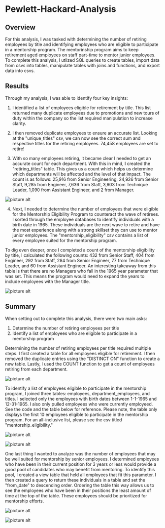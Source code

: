 # Pewlett-Hackard-Analysis

## Overview

For this analysis, I was tasked with determining the number of retiring employees by title and identifying employees who are eligible to participate in a mentorship program. The mentorinship program aims to keep retirement aged employees on staff part-time to mentor junior employees. To complete this analysis, I utlized SQL queries to create tables, import data from csvs into tables, manipulate tables with joins and functions, and export data into csvs.

## Results 
Through my analysis, I was able to identify four key insights:

1. I identified a list of employees eligible for retirement by title. This list returned many duplicate employees due to promotions and new tours of duty within the company so the list required manipulation to increase clarity.

2. I then removed duplicate employees to ensure an accurate list. Looking at the "unique_titles" csv, we can now see the correct sum and respective titles for the retiring employees. 74,458 employees are set to retire! 

3. With so many employees retiring, it became clear I needed to get an accurate count for each department. With this in mind, I created the "retiring_titles" table. This gives us a count which helps us determine which departments will be affected and the level of that impact. The count is as follows: 25,916 from Senior Engineering, 24,926 from Senior Staff, 9,285 from Engineer, 7,636 from Staff, 3,603 from Technique Leader, 1,090 from Assistant Engineer, and 2 from Manager. 

![picture alt](https://github.com/billy-bartlett/Pewlett-Hackard-Analysis/blob/main/Resources/Retirement_employees_table.png)

4. Next, I needed to determine the number of employees that were eligible for the Mentorship Eligibility Program to counteract the wave of retirees. I sorted through the employee databases to identify individuals with a birth date in 1965. These individuals are the next wave to retire and have the most experience along with a strong skillset they can use to mentor junior employees. The "mentorship_eligibility" csv contains a list of every employee suited for the mentorship program.

To dig even deeper, once I completed a count of the mentorship eligibility by title, I calculated the following counts: 432 from Senior Staff, 404 from Engineer, 292 from Staff, 284 from Senior Engineer, 77 from Technique Leader, and 60 from Assistant Engineer. An interesting takeaway from this table is that there are no Managers who fall in the 1965 year parameter that was set. This means the program would need to expand the years to include employees with the Manager title.

![picture alt](https://github.com/billy-bartlett/Pewlett-Hackard-Analysis/blob/main/Resources/Mentorship_employees_count_table.png)

## Summary

When setting out to complete this analysis, there were two main asks:
1. Determine the number of retiring employees per title
2. Identify a list of employees who are eligible to participate in a mentorship program

Determining the number of retiring employees per title required multiple steps. I first created a table for all employees eligible for retirement. I then removed the duplicate entries using the "DISTINCT ON" function to create a new table. Lastly, I used the COUNT function to get a count of employees retiring from each department. 

![picture alt](https://github.com/billy-bartlett/Pewlett-Hackard-Analysis/blob/main/Resources/Retirement_employees_code.png)

To identify a list of employees eligible to participate in the mentorship program, I joined three tables: employees, department_employees, and titles. I selected only the employees with birth dates between 1-1-1965 and 12-31-1965. I also only pulled employees who were currently employeed. See the code and the table below for reference. Please note, the table only displays the first 10 employees eligible to participate in the mentorship program. For an all-inclusive list, please see the csv titled "mentorship_eligibility."

![picture alt](https://github.com/billy-bartlett/Pewlett-Hackard-Analysis/blob/main/Resources/Employees_eligible_to_mentor.png)

![picture alt](https://github.com/billy-bartlett/Pewlett-Hackard-Analysis/blob/main/Resources/Mentorship_program_table%20.png)


One last thing I wanted to analyze was the number of employees that may be well suited for mentorship by senior employees. I determined employees who have been in their current position for 3 years or less would provide a good pool of candidates who may benefit from mentoring. To identify this pool, I created a view table that held all employees that fit this parameter. I then created a query to return these individuals in a table and set the "from_date" to descending order. Ordering the table this way allows us to see the employees who have been in their positions the least amount of time at the top of the table. These employees should be prioritized for mentorship efforts. 

![picture alt](https://github.com/billy-bartlett/Pewlett-Hackard-Analysis/blob/main/Resources/Employees_eligible_for_mentorship.png)

![picture alt](https://github.com/billy-bartlett/Pewlett-Hackard-Analysis/blob/main/Resources/Employees_eligible_for_mentorship_table.png)
